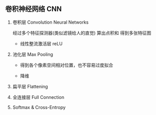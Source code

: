 ## 卷积神经网络 CNN

  

1. 卷积层 Convolution Neural Networks

    经过多个特征探测器(类似滤镜给人的直觉) 算出点积和 得到多张特征图

    - 线性整流激活层 reLU

        

2. 池化层 Max Pooling

    - 得到各个像素空间相对位置，也不容易过度拟合

    - 降维

     

3. 扁平层 Flattening

     

4. 全连接层 Full Connection



5. Softmax & Cross-Entropy

